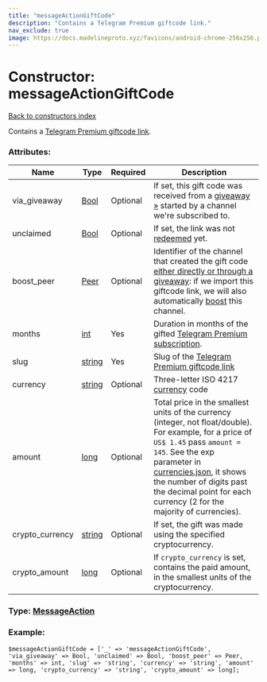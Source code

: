 ```yaml
---
title: "messageActionGiftCode"
description: "Contains a Telegram Premium giftcode link."
nav_exclude: true
image: https://docs.madelineproto.xyz/favicons/android-chrome-256x256.png
---
```

# Constructor: messageActionGiftCode  
[Back to constructors index](/API_docs/constructors/index.html)



Contains a [Telegram Premium giftcode link](https://core.telegram.org/api/links#premium-giftcode-links).

### Attributes:

| Name     |    Type       | Required | Description |
|----------|---------------|----------|-------------|
|via\_giveaway|[Bool](/API_docs/types/Bool.html) | Optional|If set, this gift code was received from a [giveaway »](https://core.telegram.org/api/giveaways) started by a channel we're subscribed to.|
|unclaimed|[Bool](/API_docs/types/Bool.html) | Optional|If set, the link was not [redeemed](https://core.telegram.org/api/links#premium-giftcode-links) yet.|
|boost\_peer|[Peer](/API_docs/types/Peer.html) | Optional|Identifier of the channel that created the gift code [either directly or through a giveaway](https://core.telegram.org/api/giveaways): if we import this giftcode link, we will also automatically [boost](https://core.telegram.org/api/boost) this channel.|
|months|[int](/API_docs/types/int.html) | Yes|Duration in months of the gifted [Telegram Premium subscription](https://core.telegram.org/api/premium).|
|slug|[string](/API_docs/types/string.html) | Yes|Slug of the [Telegram Premium giftcode link](https://core.telegram.org/api/links#premium-giftcode-links)|
|currency|[string](/API_docs/types/string.html) | Optional|Three-letter ISO 4217 [currency](https://core.telegram.org/bots/payments#supported-currencies) code|
|amount|[long](/API_docs/types/long.html) | Optional|Total price in the smallest units of the currency (integer, not float/double). For example, for a price of `US$ 1.45` pass `amount = 145`. See the exp parameter in [currencies.json](https://core.telegram.org/bots/payments/currencies.json), it shows the number of digits past the decimal point for each currency (2 for the majority of currencies).|
|crypto\_currency|[string](/API_docs/types/string.html) | Optional|If set, the gift was made using the specified cryptocurrency.|
|crypto\_amount|[long](/API_docs/types/long.html) | Optional|If `crypto_currency` is set, contains the paid amount, in the smallest units of the cryptocurrency.|



### Type: [MessageAction](/API_docs/types/MessageAction.html)


### Example:

```
$messageActionGiftCode = ['_' => 'messageActionGiftCode', 'via_giveaway' => Bool, 'unclaimed' => Bool, 'boost_peer' => Peer, 'months' => int, 'slug' => 'string', 'currency' => 'string', 'amount' => long, 'crypto_currency' => 'string', 'crypto_amount' => long];
```  
